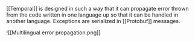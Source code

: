 [[Temporal]] is designed in such a way that it can propagate error thrown from the code written in one language up so that it can be handled in another language. Exceptions are serialized in [[Protobuf]] messages.

![[Multilingual error propagation.png]]
